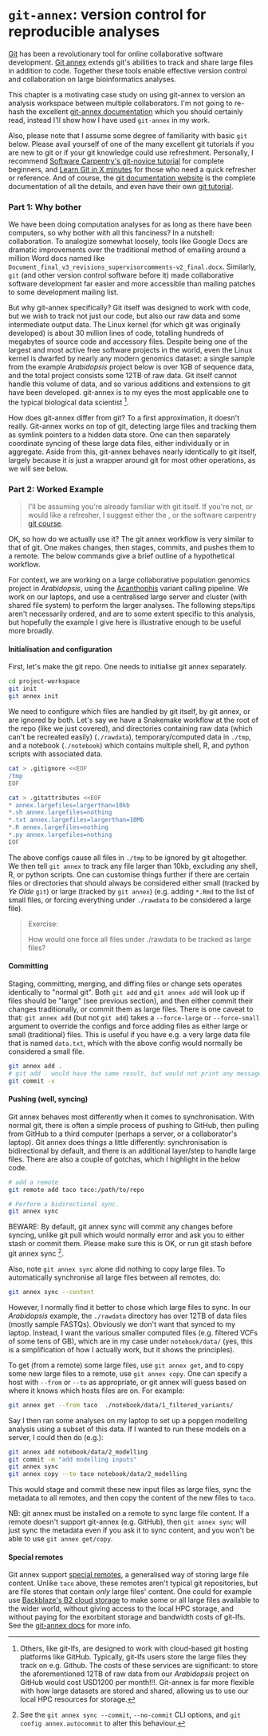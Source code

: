 # `git-annex`: version control for reproducible analyses

[Git](https://git-scm.com/) has been a revolutionary tool for online collaborative software development. [Git annex](https://git-annex.branchable.com/) extends git's abilities to track and share large files in addition to code. Together these tools enable effective version control and collaboration on large bioinformatics analyses.

This chapter is a motivating case study on using git-annex to version an analysis workspace between multiple collaborators. I'm not going to re-hash the excellent [git-annex documentation](https://git-annex.branchable.com/walkthrough/) which you should certainly read, instead I'll show how I have used `git-annex` in my work.

Also, please note that I assume some degree of familiarity with basic `git` below. Please avail yourself of one of the many excellent git tutorials if you are new to git or if your git knowledge could use refreshment. Personally, I recommend [Software Carpentry's git-novice tutorial](https://swcarpentry.github.io/git-novice/) for complete beginners, and [Learn Git in X minutes](https://learnxinyminutes.com/docs/git/) for those who need a quick refresher or reference. And of course, the [git documentation website](https://git-scm.com/docs/) is the complete documentation of all the details, and even have their own [git tutorial](https://git-scm.com/docs/gittutorial).

### Part 1: Why bother

We have been doing computation analyses for as long as there have been computers, so why bother with all this fanciness? In a nutshell: collaboration. To analogize somewhat loosely, tools like Google Docs are dramatic improvements over the traditional method of emailing around a million Word docs named like `Document_final_v3_revisions_supervisorcomments-v2_final.docx`. Similarly, `git` (and other version control software before it) made collaborative software development far easier and more accessible than mailing patches to some development mailing list.

But why git-annex specifically? Git itself was designed to work with code, but we wish to track not just our code, but also our raw data and some intermediate output data. The Linux kernel (for which git was originally developed) is about 30 million lines of code, totalling hundreds of megabytes of source code and accessory files. Despite being one of the largest and most active free software projects in the world, even the Linux kernel is dwarfed by nearly any modern genomics dataset: a single sample from the example *Arabidopsis* project below is over 1GB of sequence data, and the total project consists some 12TB of raw data. Git itself cannot handle this volume of data, and so various additions and extensions to git have been developed. git-annex is to my eyes the most applicable one to the typical biological data scientist [^1].

How does git-annex differ from git? To a first approximation, it doesn't really. Git-annex works on top of git, detecting large files and tracking them as symlink pointers to a hidden data store. One can then separately coordinate syncing of these large data files, either individually or in aggregate. Aside from this, git-annex behaves nearly identically to git itself, largely because it *is* just a wrapper around git for most other operations, as we will see below.

### Part 2: Worked Example

> I'll be assuming you're already familiar with git itself. If you're not, or would like a refresher, I suggest either the , or the software carpentry [git course](https://swcarpentry.github.io/git-novice/).

OK, so how do we actually use it? The git annex workflow is very similar to that of git. One makes changes, then stages, commits, and pushes them to a remote. The below commands give a brief outline of a hypothetical workflow.

For context, we are working on a large collaborative population genomics project in *Arabidopsis*, using the [Acanthophis](https://github.com/kdm9/Acanthophis) variant calling pipeline. We work on our laptops, and use a centralised large server and cluster (with shared file system) to perform the larger analyses. The following steps/tips aren't necessarily ordered, and are to some extent specific to this analysis, but hopefully the example I give here is illustrative enough to be useful more broadly.

#### Initialisation and configuration

First, let's make the git repo. One needs to initialise git annex separately.

```bash
cd project-workspace
git init
git annex init
```

We need to configure which files are handled by git itself, by git annex, or are ignored by both. Let's say we have a Snakemake workflow at the root of the repo (like we just covered), and directories containing raw data (which can't be recreated easily) (`./rawdata`), temporary/computed data in `./tmp`, and a notebook (`./notebook`) which contains multiple shell, R, and python scripts with associated data.

```bash
cat > .gitignore <<EOF
/tmp
EOF

cat > .gitattributes <<EOF
* annex.largefiles=largerthan=10kb
*.sh annex.largefiles=nothing
*.txt annex.largefiles=largerthan=10Mb
*.R annex.largefiles=nothing
*.py annex.largefiles=nothing
EOF
```

The above configs cause all files in `./tmp` to be ignored by git altogether. We then tell `git annex` to track any file larger than 10kb, excluding any shell, R, or python scripts. One can customise things further if there are certain files or directories that should always be considered either small (tracked by *Ye Olde* `git`) or large (tracked by `git annex`) (e.g. adding `*.Rmd` to the list of small files, or forcing everything under `./rawdata` to be considered a large file).

> Exercise:
> 
> How would one force all files under ./rawdata to be tracked as large files?


#### Committing

Staging, committing, merging, and diffing files or change sets operates identically to "normal git". Both `git add` and `git annex add` will look up if files should be "large" (see previous section), and then either commit their changes traditionally, or commit them as large files. There is one caveat to that: `git annex add` (but not `git add`) takes a `--force-large` or `--force-small` argument to override the configs and force adding files as either large or small (traditional) files. This is useful if you have e.g. a very large data file that is named `data.txt`, which with the above config would normally be considered a small file.

```bash
git annex add .
# git add . would have the same result, but would not print any messages about adding large files.
git commit -v
```

#### Pushing (well, syncing)

Git annex behaves most differently when it comes to synchronisation. With normal git, there is often a simple process of pushing to GitHub, then pulling from GitHub to a third computer (perhaps a server, or a collaborator's laptop). Git annex does things a little differently: synchronisation is bidirectional by default, and there is an additional layer/step to handle large files. There are also a couple of gotchas, which I highlight in the below code.

```bash
# add a remote
git remote add taco taco:/path/to/repo
```

```bash
# Perform a bidirectional sync. 
git annex sync
```

BEWARE: By default, git annex sync will commit any changes before syncing, unlike git pull which would normally error and ask you to either stash or commit them. Please make sure this is OK, or run git stash before git annex sync [^2].

Also, note `git annex sync` alone did nothing to copy large files. To automatically synchronise all large files between all remotes, do:

```bash
git annex sync --content
```

However, I normally find it better to chose which large files to sync. In our *Arabidopsis* example, the `./rawdata` directory has over 12TB of data files (mostly sample FASTQs). Obviously we don't want that synced to my laptop. Instead, I want the various smaller computed files (e.g. filtered VCFs of some tens of GB), which are in my case under `notebook/data/` (yes, this is a simplification of how I actually work, but it shows the principles). 

To get (from a remote) some large files, use `git annex get`, and to copy some new large files to a remote, use `git annex copy`. One can specify a host with `--from` or `--to` as appropriate, or git annex will guess based on where it knows which hosts files are on. For example:

```bash
git annex get --from taco  ./notebook/data/1_filtered_variants/
```

Say I then ran some analyses on my laptop to set up a popgen modelling analysis using a subset of this data. If I wanted to run these models on a server, I could then do (e.g.):

```bash
git annex add notebook/data/2_modelling
git commit -m "add modelling inputs"
git annex sync
git annex copy --to taco notebook/data/2_modelling
```

This would stage and commit these new input files as large files, sync the metadata to all remotes, and then copy the content of the new files to `taco`. 

NB: git annex must be installed on a remote to sync large file content. If a remote doesn't support git-annex (e.g. GitHub), then `git annex sync` will just sync the metadata even if you ask it to sync content, and you won't be able to use `git annex get/copy`.

#### Special remotes

Git annex support [special remotes](https://git-annex.branchable.com/special_remotes/), a generalised way of storing large file content. Unlike `taco` above, these remotes aren't typical git repositories, but are file stores that contain *only* large files' content. One could for example use [Backblaze's B2 cloud storage](https://www.backblaze.com/b2/cloud-storage.html) to make some or all large files available to the wider world, without giving access to the local HPC storage, and without paying for the exorbitant storage and bandwidth costs of git-lfs. See the [git-annex docs](https://git-annex.branchable.com/special_remotes/) for more info.


[^1]: Others, like git-lfs, are designed to work with cloud-based git hosting platforms like GitHub. Typically, git-lfs users store the large files they track on e.g. Github. The costs of these services are significant: to store the aforementioned 12TB of raw data from our *Arabidopsis* project on GitHub would cost USD1200 per month!!!. Git-annex is far more flexible with how large datasets are stored and shared, allowing us to use our local HPC resources for storage.

[^2]: See the `git annex sync --commit`, `--no-commit` CLI options, and `git config annex.autocommit` to alter this behaviour.
